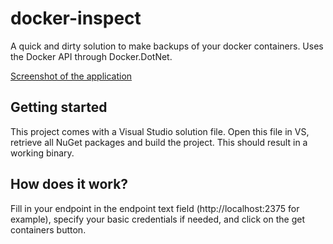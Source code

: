 # docker-inspect
A quick and dirty solution to make backups of your docker containers. Uses the Docker API through Docker.DotNet.

[Screenshot of the application](https://raw.githubusercontent.com/bmsimons/docker-backup/master/docker-backup/artwork/screenshot-1.png)

## Getting started
This project comes with a Visual Studio solution file. Open this file in VS, retrieve all NuGet packages and build the project. This should result in a working binary.

## How does it work?
Fill in your endpoint in the endpoint text field (http://localhost:2375 for example), specify your basic credentials if needed, and click on the get containers button.